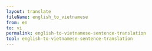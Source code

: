 ```yaml
---
layout: translate
fileName: english_to_vietnamese
from: en
to: vi
permalink: english-to-vietnamese-sentence-translation
tool: english-to-vietnamese-sentence-translation
---
```


